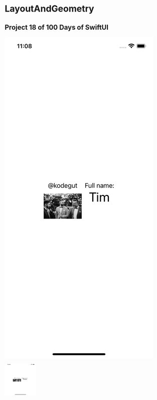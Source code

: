 # LayoutAndGeometry

## Project 18 of 100 Days of SwiftUI

![LayoutAndGeometry](https://github.com/kodegut/100DaysOfSwiftUI/blob/main/Images/LayoutAndGeometry.png)

<img src="https://github.com/kodegut/100DaysOfSwiftUI/blob/main/Images/LayoutAndGeometry.png" width="100" height="100">

